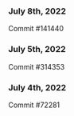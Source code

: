 ### July 8th, 2022

Commit #141440

### July 5th, 2022

Commit #314353


### July 4th, 2022

Commit #72281
